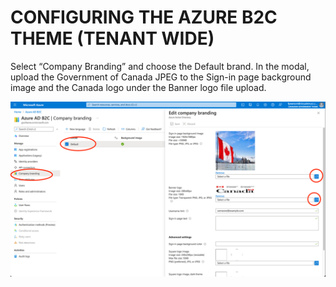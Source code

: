 # CONFIGURING THE AZURE B2C THEME (TENANT WIDE)

Select “Company Branding” and choose the Default brand. In the modal, upload the Government of Canada JPEG to the Sign-in page background image and the Canada logo under the Banner logo file upload.

![image info](./../Images/Picture36.png)